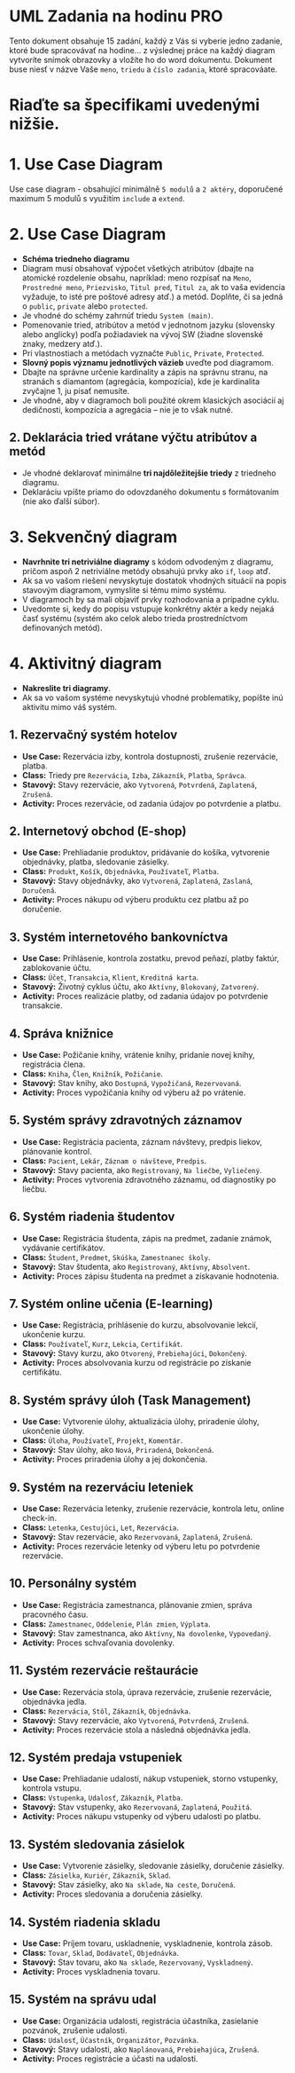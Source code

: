 # UML Zadania na hodinu PRO 

Tento dokument obsahuje 15 zadání, každý z Vás si vyberie jedno zadanie, ktoré bude spracovávať na hodine... z výslednej práce na každý diagram vytvoríte snímok obrazovky a vložíte ho do word dokumentu.
Dokument buse niesť v názve Vaše `meno`, `triedu` a `číslo zadania`, ktoré spracováate. 

# Riaďte sa špecifikami uvedenými nižšie.

# 1. Use Case Diagram

Use case diagram - obsahující minimálně `5 modulů` a `2 aktéry`, doporučené maximum 5 modulů s využitím `include` a `extend`.

# 2. Use Case Diagram

- **Schéma triedneho diagramu**
- Diagram musí obsahovať výpočet všetkých atribútov (dbajte na atomické rozdelenie obsahu, napríklad: meno rozpísať na `Meno`, `Prostredné meno`, `Priezvisko`, `Titul pred`, `Titul za`, ak to vaša evidencia vyžaduje, to isté pre poštové adresy atď.) a metód. Doplňte, či sa jedná o `public`, `private` alebo `protected`.
- Je vhodné do schémy zahrnúť triedu `System (main)`.
- Pomenovanie tried, atribútov a metód v jednotnom jazyku (slovensky alebo anglicky) podľa požiadaviek na vývoj SW (žiadne slovenské znaky, medzery atď.).
- Pri vlastnostiach a metódach vyznačte `Public`, `Private`, `Protected`.
- **Slovný popis významu jednotlivých väzieb** uveďte pod diagramom.
- Dbajte na správne určenie kardinality a zápis na správnu stranu, na stranách s diamantom (agregácia, kompozícia), kde je kardinalita zvyčajne 1, ju písať nemusíte.
- Je vhodné, aby v diagramoch boli použité okrem klasických asociácií aj dedičnosti, kompozícia a agregácia – nie je to však nutné.

## 2. Deklarácia tried vrátane výčtu atribútov a metód

- Je vhodné deklarovať minimálne **tri najdôležitejšie triedy** z triedneho diagramu.
- Deklaráciu vpíšte priamo do odovzdaného dokumentu s formátovaním (nie ako ďalší súbor).

# 3. Sekvenčný diagram

- **Navrhnite tri netriviálne diagramy** s kódom odvodeným z diagramu, pričom aspoň 2 netriviálne metódy obsahujú prvky ako `if`, `loop` atď.
- Ak sa vo vašom riešení nevyskytuje dostatok vhodných situácií na popis stavovým diagramom, vymyslite si tému mimo systému.
- V diagramoch by sa mali objaviť prvky rozhodovania a prípadne cyklu.
- Uvedomte si, kedy do popisu vstupuje konkrétny aktér a kedy nejaká časť systému (systém ako celok alebo trieda prostredníctvom definovaných metód).

# 4. Aktivitný diagram

- **Nakreslite tri diagramy**.
- Ak sa vo vašom systéme nevyskytujú vhodné problematiky, popíšte inú aktivitu mimo váš systém.


## 1. Rezervačný systém hotelov
- **Use Case:** Rezervácia izby, kontrola dostupnosti, zrušenie rezervácie, platba.
- **Class:** Triedy pre `Rezervácia`, `Izba`, `Zákazník`, `Platba`, `Správca`.
- **Stavový:** Stavy rezervácie, ako `Vytvorená`, `Potvrdená`, `Zaplatená`, `Zrušená`.
- **Activity:** Proces rezervácie, od zadania údajov po potvrdenie a platbu.

## 2. Internetový obchod (E-shop)
- **Use Case:** Prehliadanie produktov, pridávanie do košíka, vytvorenie objednávky, platba, sledovanie zásielky.
- **Class:** `Produkt`, `Košík`, `Objednávka`, `Používateľ`, `Platba`.
- **Stavový:** Stavy objednávky, ako `Vytvorená`, `Zaplatená`, `Zaslaná`, `Doručená`.
- **Activity:** Proces nákupu od výberu produktu cez platbu až po doručenie.

## 3. Systém internetového bankovníctva
- **Use Case:** Prihlásenie, kontrola zostatku, prevod peňazí, platby faktúr, zablokovanie účtu.
- **Class:** `Účet`, `Transakcia`, `Klient`, `Kreditná karta`.
- **Stavový:** Životný cyklus účtu, ako `Aktívny`, `Blokovaný`, `Zatvorený`.
- **Activity:** Proces realizácie platby, od zadania údajov po potvrdenie transakcie.

## 4. Správa knižnice
- **Use Case:** Požičanie knihy, vrátenie knihy, pridanie novej knihy, registrácia člena.
- **Class:** `Kniha`, `Člen`, `Knižník`, `Požičanie`.
- **Stavový:** Stav knihy, ako `Dostupná`, `Vypožičaná`, `Rezervovaná`.
- **Activity:** Proces vypožičania knihy od výberu až po vrátenie.

## 5. Systém správy zdravotných záznamov
- **Use Case:** Registrácia pacienta, záznam návštevy, predpis liekov, plánovanie kontrol.
- **Class:** `Pacient`, `Lekár`, `Záznam o návšteve`, `Predpis`.
- **Stavový:** Stavy pacienta, ako `Registrovaný`, `Na liečbe`, `Vyliečený`.
- **Activity:** Proces vytvorenia zdravotného záznamu, od diagnostiky po liečbu.

## 6. Systém riadenia študentov
- **Use Case:** Registrácia študenta, zápis na predmet, zadanie známok, vydávanie certifikátov.
- **Class:** `Študent`, `Predmet`, `Skúška`, `Zamestnanec školy`.
- **Stavový:** Stav študenta, ako `Registrovaný`, `Aktívny`, `Absolvent`.
- **Activity:** Proces zápisu študenta na predmet a získavanie hodnotenia.

## 7. Systém online učenia (E-learning)
- **Use Case:** Registrácia, prihlásenie do kurzu, absolvovanie lekcií, ukončenie kurzu.
- **Class:** `Používateľ`, `Kurz`, `Lekcia`, `Certifikát`.
- **Stavový:** Stavy kurzu, ako `Otvorený`, `Prebiehajúci`, `Dokončený`.
- **Activity:** Proces absolvovania kurzu od registrácie po získanie certifikátu.

## 8. Systém správy úloh (Task Management)
- **Use Case:** Vytvorenie úlohy, aktualizácia úlohy, priradenie úlohy, ukončenie úlohy.
- **Class:** `Úloha`, `Používateľ`, `Projekt`, `Komentár`.
- **Stavový:** Stav úlohy, ako `Nová`, `Priradená`, `Dokončená`.
- **Activity:** Proces priradenia úlohy a jej dokončenia.

## 9. Systém na rezerváciu leteniek
- **Use Case:** Rezervácia letenky, zrušenie rezervácie, kontrola letu, online check-in.
- **Class:** `Letenka`, `Cestujúci`, `Let`, `Rezervácia`.
- **Stavový:** Stav rezervácie, ako `Rezervovaná`, `Zaplatená`, `Zrušená`.
- **Activity:** Proces rezervácie letenky od výberu letu po potvrdenie rezervácie.

## 10. Personálny systém
- **Use Case:** Registrácia zamestnanca, plánovanie zmien, správa pracovného času.
- **Class:** `Zamestnanec`, `Oddelenie`, `Plán zmien`, `Výplata`.
- **Stavový:** Stav zamestnanca, ako `Aktívny`, `Na dovolenke`, `Vypovedaný`.
- **Activity:** Proces schvaľovania dovolenky.

## 11. Systém rezervácie reštaurácie
- **Use Case:** Rezervácia stola, úprava rezervácie, zrušenie rezervácie, objednávka jedla.
- **Class:** `Rezervácia`, `Stôl`, `Zákazník`, `Objednávka`.
- **Stavový:** Stavy rezervácie, ako `Vytvorená`, `Potvrdená`, `Zrušená`.
- **Activity:** Proces rezervácie stola a následná objednávka jedla.

## 12. Systém predaja vstupeniek
- **Use Case:** Prehliadanie udalostí, nákup vstupeniek, storno vstupenky, kontrola vstupu.
- **Class:** `Vstupenka`, `Udalosť`, `Zákazník`, `Platba`.
- **Stavový:** Stav vstupenky, ako `Rezervovaná`, `Zaplatená`, `Použitá`.
- **Activity:** Proces nákupu vstupenky od výberu udalosti po platbu.

## 13. Systém sledovania zásielok
- **Use Case:** Vytvorenie zásielky, sledovanie zásielky, doručenie zásielky.
- **Class:** `Zásielka`, `Kuriér`, `Zákazník`, `Sklad`.
- **Stavový:** Stav zásielky, ako `Na sklade`, `Na ceste`, `Doručená`.
- **Activity:** Proces sledovania a doručenia zásielky.

## 14. Systém riadenia skladu
- **Use Case:** Príjem tovaru, uskladnenie, vyskladnenie, kontrola zásob.
- **Class:** `Tovar`, `Sklad`, `Dodávateľ`, `Objednávka`.
- **Stavový:** Stav tovaru, ako `Na sklade`, `Rezervovaný`, `Vyskladnený`.
- **Activity:** Proces vyskladnenia tovaru.

## 15. Systém na správu udal
- **Use Case:** Organizácia udalosti, registrácia účastníka, zasielanie pozvánok, zrušenie udalosti.
- **Class:** `Udalosť`, `Účastník`, `Organizátor`, `Pozvánka`.
- **Stavový:** Stavy udalosti, ako `Naplánovaná`, `Prebiehajúca`, `Zrušená`.
- **Activity:** Proces registrácie a účasti na udalosti.
